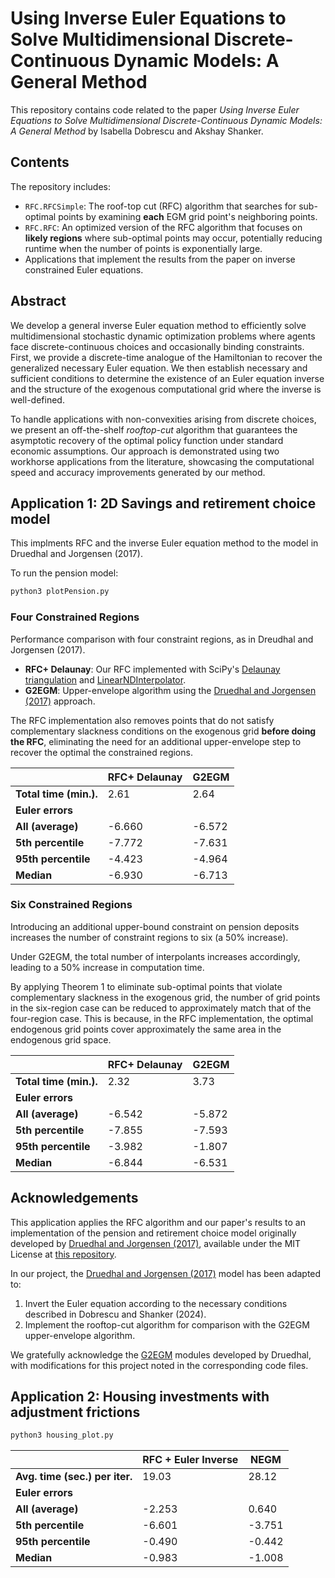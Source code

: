# Using Inverse Euler Equations to Solve Multidimensional Discrete-Continuous Dynamic Models: A General Method

This repository contains code related to the paper *Using Inverse Euler Equations to Solve Multidimensional Discrete-Continuous Dynamic Models: A General Method* by Isabella Dobrescu and Akshay Shanker.

## Contents

The repository includes:

- `RFC.RFCSimple`: The roof-top cut (RFC) algorithm that searches for sub-optimal points by examining **each** EGM grid point's neighboring points.
- `RFC.RFC`: An optimized version of the RFC algorithm that focuses on **likely regions** where sub-optimal points may occur, potentially reducing runtime when the number of points is exponentially large.
- Applications that implement the results from the paper on inverse constrained Euler equations.

## Abstract

We develop a general inverse Euler equation method to efficiently solve multidimensional stochastic dynamic optimization problems where agents face discrete-continuous choices and occasionally binding constraints. First, we provide a discrete-time analogue of the Hamiltonian to recover the generalized necessary Euler equation. We then establish necessary and sufficient conditions to determine the existence of an Euler equation inverse and the structure of the exogenous computational grid where the inverse is well-defined.

To handle applications with non-convexities arising from discrete choices, we present an off-the-shelf *rooftop-cut* algorithm that guarantees the asymptotic recovery of the optimal policy function under standard economic assumptions. Our approach is demonstrated using two workhorse applications from the literature, showcasing the computational speed and accuracy improvements generated by our method.

## Application 1: 2D Savings and retirement choice model

This implments RFC and the inverse Euler equation method to the model in Druedhal and Jorgensen (2017).

To run the pension model:

```bash
python3 plotPension.py
```

### Four Constrained Regions

Performance comparison with four constraint regions, as in Dreudhal and Jorgensen (2017).

- **RFC+ Delaunay**: Our RFC implemented with SciPy's [Delaunay triangulation](https://docs.scipy.org/doc/scipy/reference/generated/scipy.spatial.Delaunay.html) and [LinearNDInterpolator](https://docs.scipy.org/doc/scipy/reference/generated/scipy.interpolate.LinearNDInterpolator.html).
- **G2EGM**: Upper-envelope algorithm using the [Druedhal and Jorgensen (2017)](https://www.sciencedirect.com/science/article/abs/pii/S0165188916301920) approach.

The RFC implementation also removes points that do not satisfy complementary slackness conditions on the exogenous grid **before doing the RFC**, eliminating the need for an additional upper-envelope step to recover the optimal the constrained regions. 


|                   | RFC+ Delaunay | G2EGM      |
|-------------------|---------------|------------|
| **Total time (min.).**| 2.61          | 2.64       |
| **Euler errors**   |               |            |
| **All (average)**  | -6.660        | -6.572     |
| **5th percentile** | -7.772        | -7.631     |
| **95th percentile**| -4.423        | -4.964     |
| **Median**         | -6.930        | -6.713     |

### Six Constrained Regions

Introducing an additional upper-bound constraint on pension deposits increases the number of constraint regions to six (a 50% increase). 

Under G2EGM, the total number of interpolants increases accordingly, leading to a 50% increase in computation time.

By applying Theorem 1 to eliminate sub-optimal points that violate complementary slackness in the exogenous grid, the number of grid points in the six-region case can be reduced to approximately match that of the four-region case. This is because, in the RFC implementation, the optimal endogenous grid points cover approximately the same area in the endogenous grid space.

|                     | RFC+ Delaunay | G2EGM      |
|---------------------|---------------|------------|
| **Total time (min.).**| 2.32          | 3.73       |
| **Euler errors**     |               |            |
| **All (average)**    | -6.542        | -5.872     |
| **5th percentile**   | -7.855        | -7.593     |
| **95th percentile**  | -3.982        | -1.807     |
| **Median**           | -6.844        | -6.531     |

## Acknowledgements

This application applies the RFC algorithm and our paper's results to an implementation of the pension and retirement choice model originally developed by [Druedhal and Jorgensen (2017)](https://www.sciencedirect.com/science/article/abs/pii/S0165188916301920), available under the MIT License at [this repository](https://github.com/NumEconCopenhagen/ConsumptionSavingNotebooks).

In our project, the [Druedhal and Jorgensen (2017)](https://www.sciencedirect.com/science/article/abs/pii/S0165188916301920) model has been adapted to:

1. Invert the Euler equation according to the necessary conditions described in Dobrescu and Shanker (2024).
2. Implement the rooftop-cut algorithm for comparison with the G2EGM upper-envelope algorithm.

We gratefully acknowledge the [G2EGM](https://github.com/NumEconCopenhagen/ConsumptionSavingNotebooks) modules developed by Druedhal, with modifications for this project noted in the corresponding code files.

## Application 2: Housing investments with adjustment frictions 

```bash
python3 housing_plot.py
```


|                             | RFC + Euler Inverse     | NEGM   |
|-----------------------------|--------|--------|
| **Avg. time (sec.) per iter.**| 19.03 | 28.12 |
| **Euler errors**            |        |        |
| **All (average)**  | -2.253 | 0.640 |
| **5th percentile**  | -6.601 | -3.751 |
| **95th percentile** | -0.490 | -0.442 |
| **Median** | -0.983 | -1.008 |



